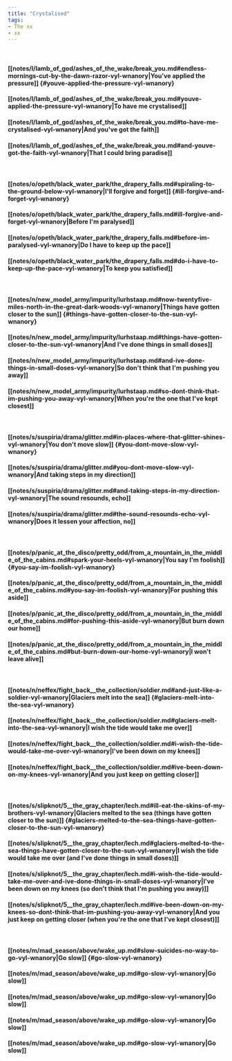 ```yaml
---
title: "Crystalised"
tags:
- The xx
- xx
---
```

&nbsp;
#### [[notes/l/lamb_of_god/ashes_of_the_wake/break_you.md#endless-mornings-cut-by-the-dawn-razor-vyl-wnanory|You've applied the pressure]] {#youve-applied-the-pressure-vyl-wnanory}
#### [[notes/l/lamb_of_god/ashes_of_the_wake/break_you.md#youve-applied-the-pressure-vyl-wnanory|To have me crystalised]]
#### [[notes/l/lamb_of_god/ashes_of_the_wake/break_you.md#to-have-me-crystalised-vyl-wnanory|And you've got the faith]]
#### [[notes/l/lamb_of_god/ashes_of_the_wake/break_you.md#and-youve-got-the-faith-vyl-wnanory|That I could bring paradise]]
&nbsp;
#### [[notes/o/opeth/black_water_park/the_drapery_falls.md#spiraling-to-the-ground-below-vyl-wnanory|I'll forgive and forget]] {#ill-forgive-and-forget-vyl-wnanory}
#### [[notes/o/opeth/black_water_park/the_drapery_falls.md#ill-forgive-and-forget-vyl-wnanory|Before I'm paralysed]]
#### [[notes/o/opeth/black_water_park/the_drapery_falls.md#before-im-paralysed-vyl-wnanory|Do I have to keep up the pace]]
#### [[notes/o/opeth/black_water_park/the_drapery_falls.md#do-i-have-to-keep-up-the-pace-vyl-wnanory|To keep you satisfied]]
&nbsp;
#### [[notes/n/new_model_army/impurity/lurhstaap.md#now-twentyfive-miles-north-in-the-great-dark-woods-vyl-wnanory|Things have gotten closer to the sun]] {#things-have-gotten-closer-to-the-sun-vyl-wnanory}
#### [[notes/n/new_model_army/impurity/lurhstaap.md#things-have-gotten-closer-to-the-sun-vyl-wnanory|And I've done things in small doses]]
#### [[notes/n/new_model_army/impurity/lurhstaap.md#and-ive-done-things-in-small-doses-vyl-wnanory|So don't think that I'm pushing you away]]
#### [[notes/n/new_model_army/impurity/lurhstaap.md#so-dont-think-that-im-pushing-you-away-vyl-wnanory|When you're the one that I've kept closest]]
&nbsp;
#### [[notes/s/suspiria/drama/glitter.md#in-places-where-that-glitter-shines-vyl-wnanory|You don't move slow]] {#you-dont-move-slow-vyl-wnanory}
#### [[notes/s/suspiria/drama/glitter.md#you-dont-move-slow-vyl-wnanory|And taking steps in my direction]]
#### [[notes/s/suspiria/drama/glitter.md#and-taking-steps-in-my-direction-vyl-wnanory|The sound resounds, echo]]
#### [[notes/s/suspiria/drama/glitter.md#the-sound-resounds-echo-vyl-wnanory|Does it lessen your affection, no]]
&nbsp;
#### [[notes/p/panic_at_the_disco/pretty_odd/from_a_mountain_in_the_middle_of_the_cabins.md#spark-your-heels-vyl-wnanory|You say I'm foolish]] {#you-say-im-foolish-vyl-wnanory}
#### [[notes/p/panic_at_the_disco/pretty_odd/from_a_mountain_in_the_middle_of_the_cabins.md#you-say-im-foolish-vyl-wnanory|For pushing this aside]]
#### [[notes/p/panic_at_the_disco/pretty_odd/from_a_mountain_in_the_middle_of_the_cabins.md#for-pushing-this-aside-vyl-wnanory|But burn down our home]]
#### [[notes/p/panic_at_the_disco/pretty_odd/from_a_mountain_in_the_middle_of_the_cabins.md#but-burn-down-our-home-vyl-wnanory|I won't leave alive]]
&nbsp;
#### [[notes/n/neffex/fight_back__the_collection/soldier.md#and-just-like-a-soldier-vyl-wnanory|Glaciers melt into the sea]] {#glaciers-melt-into-the-sea-vyl-wnanory}
#### [[notes/n/neffex/fight_back__the_collection/soldier.md#glaciers-melt-into-the-sea-vyl-wnanory|I wish the tide would take me over]]
#### [[notes/n/neffex/fight_back__the_collection/soldier.md#i-wish-the-tide-would-take-me-over-vyl-wnanory|I've been down on my knees]]
#### [[notes/n/neffex/fight_back__the_collection/soldier.md#ive-been-down-on-my-knees-vyl-wnanory|And you just keep on getting closer]]
&nbsp;
#### [[notes/s/slipknot/5__the_gray_chapter/lech.md#ill-eat-the-skins-of-my-brothers-vyl-wnanory|Glaciers melted to the sea (things have gotten closer to the sun)]] {#glaciers-melted-to-the-sea-things-have-gotten-closer-to-the-sun-vyl-wnanory}
#### [[notes/s/slipknot/5__the_gray_chapter/lech.md#glaciers-melted-to-the-sea-things-have-gotten-closer-to-the-sun-vyl-wnanory|I wish the tide would take me over (and I've done things in small doses)]]
#### [[notes/s/slipknot/5__the_gray_chapter/lech.md#i-wish-the-tide-would-take-me-over-and-ive-done-things-in-small-doses-vyl-wnanory|I've been down on my knees (so don't think that I'm pushing you away)]]
#### [[notes/s/slipknot/5__the_gray_chapter/lech.md#ive-been-down-on-my-knees-so-dont-think-that-im-pushing-you-away-vyl-wnanory|And you just keep on getting closer (when you're the one that I've kept closest)]]
&nbsp;
#### [[notes/m/mad_season/above/wake_up.md#slow-suicides-no-way-to-go-vyl-wnanory|Go slow]] {#go-slow-vyl-wnanory}
#### [[notes/m/mad_season/above/wake_up.md#go-slow-vyl-wnanory|Go slow]]
#### [[notes/m/mad_season/above/wake_up.md#go-slow-vyl-wnanory|Go slow]]
#### [[notes/m/mad_season/above/wake_up.md#go-slow-vyl-wnanory|Go slow]]
#### [[notes/m/mad_season/above/wake_up.md#go-slow-vyl-wnanory|Go slow]]
